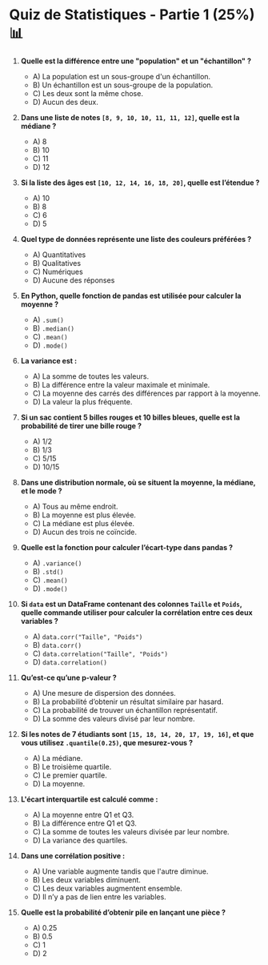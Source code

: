 # Quiz de Statistiques - Partie 1 (25%) 📊

1. **Quelle est la différence entre une "population" et un "échantillon" ?**
   - A) La population est un sous-groupe d'un échantillon.
   - B) Un échantillon est un sous-groupe de la population.
   - C) Les deux sont la même chose.
   - D) Aucun des deux.

2. **Dans une liste de notes `[8, 9, 10, 10, 11, 11, 12]`, quelle est la médiane ?**
   - A) 8
   - B) 10
   - C) 11
   - D) 12

3. **Si la liste des âges est `[10, 12, 14, 16, 18, 20]`, quelle est l’étendue ?**
   - A) 10
   - B) 8
   - C) 6
   - D) 5

4. **Quel type de données représente une liste des couleurs préférées ?**
   - A) Quantitatives
   - B) Qualitatives
   - C) Numériques
   - D) Aucune des réponses

5. **En Python, quelle fonction de pandas est utilisée pour calculer la moyenne ?**
   - A) `.sum()`
   - B) `.median()`
   - C) `.mean()`
   - D) `.mode()`

6. **La variance est :**
   - A) La somme de toutes les valeurs.
   - B) La différence entre la valeur maximale et minimale.
   - C) La moyenne des carrés des différences par rapport à la moyenne.
   - D) La valeur la plus fréquente.

7. **Si un sac contient 5 billes rouges et 10 billes bleues, quelle est la probabilité de tirer une bille rouge ?**
   - A) 1/2
   - B) 1/3
   - C) 5/15
   - D) 10/15

8. **Dans une distribution normale, où se situent la moyenne, la médiane, et le mode ?**
   - A) Tous au même endroit.
   - B) La moyenne est plus élevée.
   - C) La médiane est plus élevée.
   - D) Aucun des trois ne coïncide.

9. **Quelle est la fonction pour calculer l’écart-type dans pandas ?**
   - A) `.variance()`
   - B) `.std()`
   - C) `.mean()`
   - D) `.mode()`

10. **Si `data` est un DataFrame contenant des colonnes `Taille` et `Poids`, quelle commande utiliser pour calculer la corrélation entre ces deux variables ?**
    - A) `data.corr("Taille", "Poids")`
    - B) `data.corr()`
    - C) `data.correlation("Taille", "Poids")`
    - D) `data.correlation()`

11. **Qu’est-ce qu’une p-valeur ?**
    - A) Une mesure de dispersion des données.
    - B) La probabilité d’obtenir un résultat similaire par hasard.
    - C) La probabilité de trouver un échantillon représentatif.
    - D) La somme des valeurs divisé par leur nombre.

12. **Si les notes de 7 étudiants sont `[15, 18, 14, 20, 17, 19, 16]`, et que vous utilisez `.quantile(0.25)`, que mesurez-vous ?**
    - A) La médiane.
    - B) Le troisième quartile.
    - C) Le premier quartile.
    - D) La moyenne.

13. **L'écart interquartile est calculé comme :**
    - A) La moyenne entre Q1 et Q3.
    - B) La différence entre Q1 et Q3.
    - C) La somme de toutes les valeurs divisée par leur nombre.
    - D) La variance des quartiles.

14. **Dans une corrélation positive :**
    - A) Une variable augmente tandis que l'autre diminue.
    - B) Les deux variables diminuent.
    - C) Les deux variables augmentent ensemble.
    - D) Il n’y a pas de lien entre les variables.

15. **Quelle est la probabilité d’obtenir pile en lançant une pièce ?**
    - A) 0.25
    - B) 0.5
    - C) 1
    - D) 2
